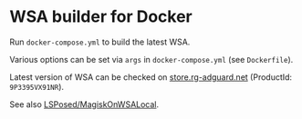# WSA builder for Docker
Run `docker-compose.yml` to build the latest WSA.

Various options can be set via `args` in `docker-compose.yml` (see `Dockerfile`).

Latest version of WSA can be checked on [store.rg-adguard.net](https://store.rg-adguard.net)
(ProductId: `9P3395VX91NR`).

See also [LSPosed/MagiskOnWSALocal](https://github.com/LSPosed/MagiskOnWSALocal).
